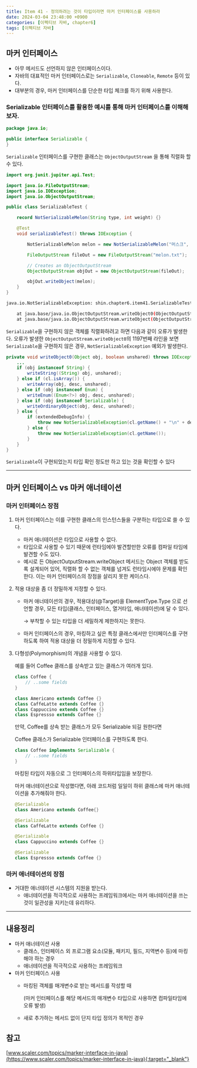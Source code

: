 ```yaml
---
title: Item 41 - 정의하려는 것이 타입이라면 마커 인터페이스를 사용하라
date: 2024-03-04 23:48:00 +0900
categories: [이펙티브 자바, chapter6]
tags: [이펙티브 자바]
---
```


## **마커 인터페이스**

- 아무 메서드도 선언하지 않은 인터페이스이다.
- 자바의 대표적인 마커 인터페이스로는 `Serializable`, `Cloneable`, `Remote` 등이 있다.
- 대부분의 경우, 마커 인터페이스를 단순한 타입 체크를 하기 위해 사용한다.

### **Serializable 인터페이스를 활용한 예시를 통해 마커 인터페이스를 이해해보자.**

```java
package java.io;

public interface Serializable {
}
```

`Serializable` 인터페이스를 구현한 클래스는 `ObjectOutputStream` 을 통해 직렬화 할 수 있다.

```java
import org.junit.jupiter.api.Test;

import java.io.FileOutputStream;
import java.io.IOException;
import java.io.ObjectOutputStream;

public class SerializableTest {

    record NotSerializableMelon(String type, int weight) {}

    @Test
    void serializableTest() throws IOException {

        NotSerializableMelon melon = new NotSerializableMelon("머스크", 3000);

        FileOutputStream fileOut = new FileOutputStream("melon.txt");

        // Creates an ObjectOutputStream
        ObjectOutputStream objOut = new ObjectOutputStream(fileOut);

        objOut.writeObject(melon);
    }
}
```

```bash
java.io.NotSerializableException: shin.chapter6.item41.SerializableTest$NotSerializableMelon

	at java.base/java.io.ObjectOutputStream.writeObject0(ObjectOutputStream.java:1197)
	at java.base/java.io.ObjectOutputStream.writeObject(ObjectOutputStream.java:354)
```

`Serializable`을 구현하지 않은 객체를 직렬화하려고 하면 다음과 같이 오류가 발생한다.
오류가 발생한 `ObjectOutputStream.writeObject0`의 1197번째 라인을 보면 `Serializable`을 구현하지 않은 경우, 
`NotSerializableException` 예외가 발생한다.

```java
private void writeObject0(Object obj, boolean unshared) throws IOException {
    ...
    if (obj instanceof String) {
        writeString((String) obj, unshared);
    } else if (cl.isArray()) {
        writeArray(obj, desc, unshared);
    } else if (obj instanceof Enum) {
        writeEnum((Enum<?>) obj, desc, unshared);
    } else if (obj instanceof Serializable) {
        writeOrdinaryObject(obj, desc, unshared);
    } else {
        if (extendedDebugInfo) {
            throw new NotSerializableException(cl.getName() + "\n" + debugInfoStack.toString());
        } else {
            throw new NotSerializableException(cl.getName());
        }
    }
}
```
`Serializable`이 구현되었는지 타입 확인 정도만 하고 있는 것을 확인할 수 있다

---
## **마커 인터페이스 vs 마커 애너테이션**

### **마커 인터페이스 장점**

1. 마커 인터페이스는 이를 구현한 클래스의 인스턴스들을 구분하는 타입으로 쓸 수 있다.
    - 마커 애너테이션은 타입으로 사용할 수 없다.
    - 타입으로 사용할 수 있기 때문에 런타임에야 발견할만한 오류를 컴파일 타임에 발견할 수도 있다.
    - 예시로 든 ObjectOutputStream.writeObject 메서드는 Object 객체를 받도록 설계되어 있어, 직렬화 할 수 없는 객체를 넘겨도 런타임시에야 문제를 확인한다. 
      이는 마커 인터페이스의 장점을 살리지 못한 케이스다.


2. 적용 대상을 좀 더 정밀하게 지정할 수 있다.
    - 마커 애너테이션의 경우, 적용대상(@Target)을 ElementType.Type 으로 선언할 경우, 모든 타입(클래스, 인터페이스, 열거타입, 애너테이션)에 달 수 있다. 
      
      → 부착할 수 있는 타입을 더 세밀하게 제한하지는 못한다.
    
    - 마커 인터페이스의 경우, 마킹하고 싶은 특정 클래스에서만 인터페이스를 구현하도록 하여  적용 대상을 더 정밀하게 지정할 수 있다.


3. 다형성(Polymorphism)의 개념을 사용할 수 있다.

   예를 들어 Coffee 클래스를 상속받고 있는 클래스가 여러개 있다.

    ```java
    class Coffee {
        // ..some fields
    }
    
    class Americano extends Coffee {}
    class CaffeLatte extends Coffee {}
    class Cappuccino extends Coffee {}
    class Espressso extends Coffee {}
    ```

   만약, Coffee를 상속 받는 클래스가 모두 Serializable 되길 원한다면

   Coffee 클래스가 Serializable 인터페이스를 구현하도록 한다.

    ```java
    class Coffee implements Serializable {
        // ..some fields
    }
    ```

   마킹된 타입이 자동으로 그 인터페이스의 하위타입임을 보장한다.

   마커 애너테이션으로 작성했다면, 아래 코드처럼 일일이 하위 클래스에 마커 애너테이션을  추가해줘야 한다.

    ```java
    @Serializable
    class Americano extends Coffee{}
    
    @Serializable
    class CaffeLatte extends Coffee {}
    
    @Serializable
    class Cappuccino extends Coffee {}
    
    @Serializable
    class Espressso extends Coffee {}
    ```


### **마커 애너테이션의 장점**

- 거대한 애너테이션 시스템의 지원을 받는다.
    - 애너테이션을 적극적으로 사용하는 프레임워크에서는 마커 애너테이션을 쓰는 것이 일관성을 지키는데 유리하다.

---

## **내용정리**

- 마커 애너테이션  사용
    - 클래스, 인터페이스 외 프로그램 요소(모듈, 패키지, 필드, 지역변수 등)에 마킹해야 하는 경우
    - 애너테이션을 적극적으로 사용하는 프레임워크
- 마커 인터페이스 사용
    - 마킹된 객체를 매개변수로 받는 메서드를 작성할 때

      (마커 인터페이스를 해당 메서드의 매개변수 타입으로 사용하면 컴파일타임에 오류 발생)

    - 새로 추가하는 메서드 없이 단지 타입 정의가 목적인 경우

## 참고

[www.scaler.com/topics/marker-interface-in-java](https://www.scaler.com/topics/marker-interface-in-java){:target="_blank"}

